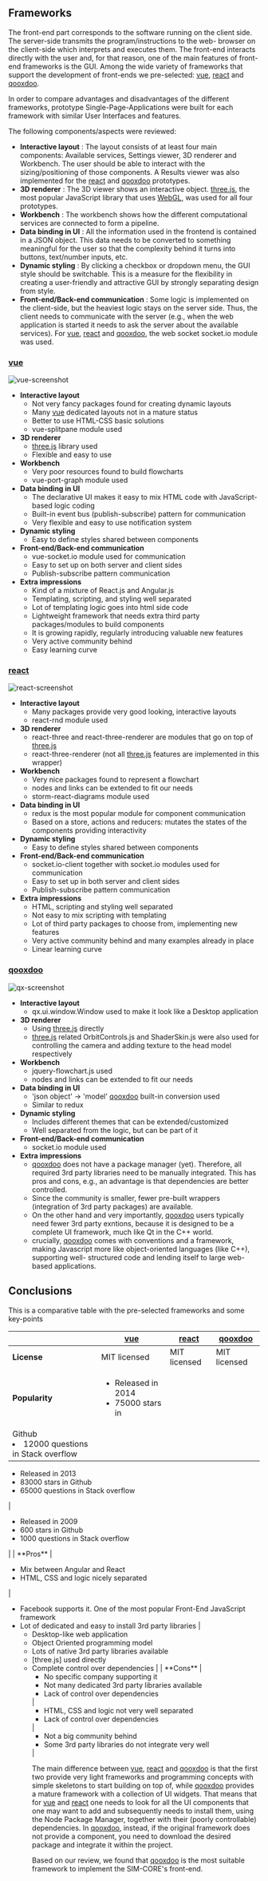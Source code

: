

## Frameworks

The front-end part corresponds to the software running on the client
side. The server-side transmits the program/instructions to the web-
browser on the client-side which interprets and executes them. The
front-end interacts directly with the user and, for that reason, one of
the main features of front-end frameworks is the 
GUI. Among the wide variety of frameworks that support the development
of front-ends we pre-selected: [vue], [react] and [qooxdoo].

In order to compare advantages and disadvantages of the different
frameworks, prototype Single-Page-Applications were built for each
framework with similar User Interfaces and features.

The following components/aspects were reviewed:

- **Interactive layout** : The layout consists of at least four main
components: Available services, Settings viewer, 3D renderer and
Workbench. The user should be able to interact with the sizing/positioning
of those components. A Results viewer was also implemented for the [react]
and [qooxdoo] prototypes.
- **3D renderer** : The 3D viewer shows an interactive object. [three.js],
the most popular JavaScript library that uses [WebGL], was used for all
four prototypes.
- **Workbench** : The workbench shows how the different computational
services are connected to form a pipeline.
- **Data binding in UI** : All the information used in the frontend is
contained in a JSON object. This data needs to be converted to something
meaningful for the user so that the complexity behind it turns into
buttons, text/number inputs, etc.
- **Dynamic styling** : By clicking a checkbox or dropdown menu, the GUI
style should be switchable. This is a measure for the flexibility in creating a user-friendly and 
attractive GUI by strongly separating design from style.
- **Front-end/Back-end communication** : Some logic is implemented on the
client-side, but the heaviest logic stays on the server side. Thus, the
client needs to communicate with the server (e.g., when the web
application is started it needs to ask the server about the available
services). For [vue], [react] and [qooxdoo], the web socket socket.io module was
used.

### [vue]

![vue-screenshot](../img/vue.png)

- **Interactive layout**
    - Not very fancy packages found for creating dynamic layouts
    - Many [vue] dedicated layouts not in a mature status
    - Better to use HTML-CSS basic solutions
    - vue-splitpane module used
- **3D renderer**
    - [three.js] library used
    - Flexible and easy to use
- **Workbench**
    - Very poor resources found to build flowcharts
    - vue-port-graph module used
- **Data binding in UI**
    - The declarative UI makes it easy to mix HTML code with JavaScript-based
logic coding
    - Built-in event bus (publish-subscribe) pattern for communication
    - Very flexible and easy to use notification system
- **Dynamic styling**
    - Easy to define styles shared between components
- **Front-end/Back-end communication**
    - vue-socket.io module used for communication
    - Easy to set up on both server and client sides
    - Publish-subscribe pattern communication
- **Extra impressions**
    - Kind of a mixture of React.js and Angular.js
    - Templating, scripting, and styling well separated
    - Lot of templating logic goes into html side code
    - Lightweight framework that needs extra third party packages/modules
to build components
    - It is growing rapidly, regularly introducing valuable new features
    - Very active community behind
    - Easy learning curve

### [react]

![react-screenshot](../img/react.jpg)

- **Interactive layout**
    - Many packages provide very good looking, interactive layouts
    - react-rnd module used
- **3D renderer**
    - react-three and react-three-renderer are modules that go on top
of [three.js]
    - react-three-renderer (not all [three.js] features are implemented in
this wrapper)
- **Workbench**
    - Very nice packages found to represent a flowchart
    - nodes and links can be extended to fit our needs
    - storm-react-diagrams module used
- **Data binding in UI**
    - redux is the most popular module for component communication
    - Based on a store, actions and reducers: mutates the states of the
components providing interactivity
- **Dynamic styling**
    - Easy to define styles shared between components
- **Front-end/Back-end communication**
    - socket.io-client together with socket.io modules used for
communication
    - Easy to set up in both server and client sides
    - Publish-subscribe pattern communication
- **Extra impressions**
    - HTML, scripting and styling well separated
    - Not easy to mix scripting with templating
    - Lot of third party packages to choose from, implementing new features
    - Very active community behind and many examples already in place
    - Linear learning curve

### [qooxdoo]

![qx-screenshot](../img/qx.png)

- **Interactive layout**
    - qx.ui.window.Window used to make it look like a Desktop application
- **3D renderer**
    - Using [three.js] directly
    - [three.js] related OrbitControls.js and ShaderSkin.js were also used
for controlling the camera and adding texture to the head model
respectively
- **Workbench**
    - jquery-flowchart.js used
    - nodes and links can be extended to fit our needs
- **Data binding in UI**
    - 'json object' -> 'model' [qooxdoo] built-in conversion used
    - Similar to redux
- **Dynamic styling**
    - Includes different themes that can be extended/customized
    - Well separated from the logic, but can be part of it
- **Front-end/Back-end communication**
    - socket.io module used
- **Extra impressions**
    - [qooxdoo] does not have a package manager (yet). Therefore, all required 3rd
party libraries need to be manually integrated. This has pros and
cons, e.g., an advantage is that dependencies are better controlled.
    - Since the community is smaller, fewer pre-built wrappers
(integration of 3rd party packages) are available.
    - On the other hand and very importantly, [qooxdoo] users typically need fewer 3rd party 
exntions,
because it is designed to be a complete UI framework, much like Qt in the C++
world.
    - crucially, [qooxdoo] comes with conventions and a framework, making Javascript
more like object-oriented languages (like C++), supporting well-
structured code and lending itself to large web-based applications.


## Conclusions

This is a comparative table with the pre-selected frameworks and some
key-points

|                | [vue]          | [react]        |      [qooxdoo] |
|----------------|--------------|--------------|--------------|
|  **License**   | MIT licensed | MIT licensed | MIT licensed |
| **Popularity** | <ul><li>Released in 2014</li><li>75000 stars in
Github</li><li>12000 questions in Stack overflow</li></ul> |
<ul><li>Released in 2013</li><li>83000 stars in Github</li><li>65000
questions in Stack overflow</li></ul> | <ul><li>Released in
2009</li><li>600 stars in Github</li><li>1000 questions in Stack
overflow</li></ul> |
|    **Pros**    | <ul><li>Mix between Angular and React</li><li>HTML,
CSS and logic nicely separated</li></ul> | <ul><li>Facebook supports it.
One of the most popular Front-End JavaScript framework</li><li>Lot of
dedicated and easy to install 3rd party libraries | <ul><li>Desktop-like
web application</li><li>Object Oriented programming model</li><li>Lots of
native 3rd party libraries available</li><li>[three.js] used
directly</li><li>Complete control over dependencies |
|    **Cons**    | <ul><li>No specific company supporting it</li><li>Not
many dedicated 3rd party libraries available</li><li>Lack of control over
dependencies</li></ul> | <ul><li>HTML, CSS and logic not very well
separated</li><li>Lack of control over dependencies</li></ul> |
<ul><li>Not a big community behind</li><li>Some 3rd party libraries do
not integrate very well</li></ul> |

The main difference between [vue], [react] and [qooxdoo] is that the first two
provide very light frameworks and programming concepts with simple
skeletons to start building on top of, while [qooxdoo] provides a mature
framework with a collection of UI widgets. That means that for [vue] and
[react] one needs to look for all the UI components that one may want to
add and subsequently needs to install them, using the Node Package
Manager, together with their (poorly controllable) dependencies. In [qooxdoo], instead, if the
original framework does not provide a component, you need to download
the desired package and integrate it within the project.

Based on our review, we found that [qooxdoo] is the most suitable framework
to implement the SIM-CORE's front-end.


[react]: https://reactjs.org
[three.js]: https://threejs.org/
[qooxdoo]: http://www.qooxdoo.org
[vue]: https://vuejs.org
[WebGL]: https://www.khronos.org/webgl/
